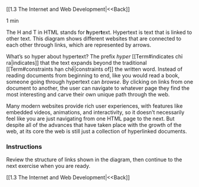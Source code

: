 [[1.3 The Internet and Web Development|<<Back]]

1 min

The H and T in HTML stands for **h**yper**t**ext. Hypertext is text that is linked to other text. This diagram shows different websites that are connected to each other through links, which are represented by arrows.

What’s so hyper about hypertext? The prefix _hyper_ [[Term#indicates chỉ ra|indicates]] that the text expands beyond the traditional [[Term#constraints hạn chế|constraints of]] the written word. Instead of reading documents from beginning to end, like you would read a book, someone going through hypertext can _browse_. By clicking on links from one document to another, the user can navigate to whatever page they find the most interesting and carve their own unique path through the web.

Many modern websites provide rich user experiences, with features like embedded videos, animations, and interactivity, so it doesn’t necessarily feel like you are just navigating from one HTML page to the next. But despite all of the advances that have taken place with the growth of the web, at its core the web is still just a collection of hyperlinked documents.

### Instructions

Review the structure of links shown in the diagram, then continue to the next exercise when you are ready.


[[1.3 The Internet and Web Development|<<Back]]